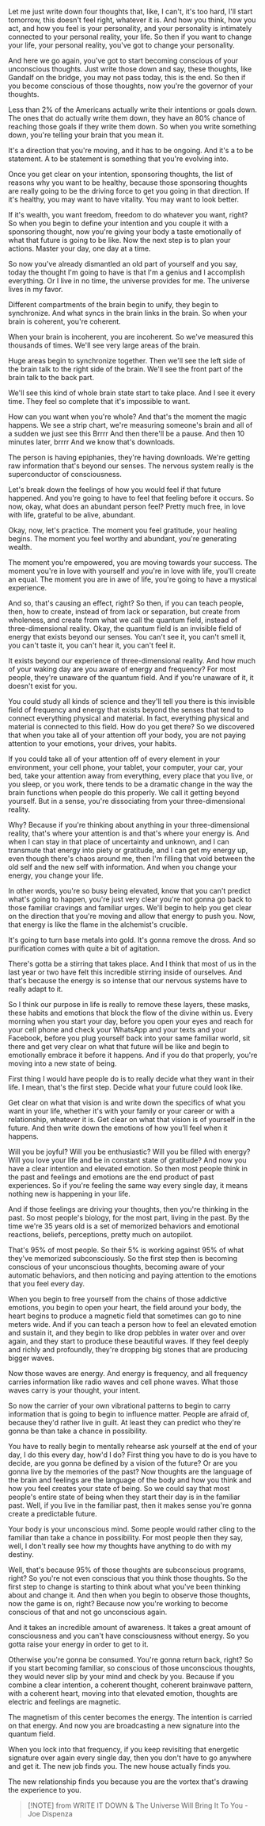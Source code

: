 
Let me just write down four thoughts that, like, I can't, it's too hard, I'll start tomorrow, this doesn't feel right, whatever it is. And how you think, how you act, and how you feel is your personality, and your personality is intimately connected to your personal reality, your life. So then if you want to change your life, your personal reality, you've got to change your personality.

And here we go again, you've got to start becoming conscious of your unconscious thoughts. Just write those down and say, these thoughts, like Gandalf on the bridge, you may not pass today, this is the end. So then if you become conscious of those thoughts, now you're the governor of your thoughts.

Less than 2% of the Americans actually write their intentions or goals down. The ones that do actually write them down, they have an 80% chance of reaching those goals if they write them down. So when you write something down, you're telling your brain that you mean it.

It's a direction that you're moving, and it has to be ongoing. And it's a to be statement. A to be statement is something that you're evolving into.

Once you get clear on your intention, sponsoring thoughts, the list of reasons why you want to be healthy, because those sponsoring thoughts are really going to be the driving force to get you going in that direction. If it's healthy, you may want to have vitality. You may want to look better.

If it's wealth, you want freedom, freedom to do whatever you want, right? So when you begin to define your intention and you couple it with a sponsoring thought, now you're giving your body a taste emotionally of what that future is going to be like. Now the next step is to plan your actions. Master your day, one day at a time.

So now you've already dismantled an old part of yourself and you say, today the thought I'm going to have is that I'm a genius and I accomplish everything. Or I live in no time, the universe provides for me. The universe lives in my favor.

Different compartments of the brain begin to unify, they begin to synchronize. And what syncs in the brain links in the brain. So when your brain is coherent, you're coherent.

When your brain is incoherent, you are incoherent. So we've measured this thousands of times. We'll see very large areas of the brain.

Huge areas begin to synchronize together. Then we'll see the left side of the brain talk to the right side of the brain. We'll see the front part of the brain talk to the back part.

We'll see this kind of whole brain state start to take place. And I see it every time. They feel so complete that it's impossible to want.

How can you want when you're whole? And that's the moment the magic happens. We see a strip chart, we're measuring someone's brain and all of a sudden we just see this Brrrr And then there'll be a pause. And then 10 minutes later, brrrr And we know that's downloads.

The person is having epiphanies, they're having downloads. We're getting raw information that's beyond our senses. The nervous system really is the superconductor of consciousness.

Let's break down the feelings of how you would feel if that future happened. And you're going to have to feel that feeling before it occurs. So now, okay, what does an abundant person feel? Pretty much free, in love with life, grateful to be alive, abundant.

Okay, now, let's practice. The moment you feel gratitude, your healing begins. The moment you feel worthy and abundant, you're generating wealth.

The moment you're empowered, you are moving towards your success. The moment you're in love with yourself and you're in love with life, you'll create an equal. The moment you are in awe of life, you're going to have a mystical experience.

And so, that's causing an effect, right? So then, if you can teach people, then, how to create, instead of from lack or separation, but create from wholeness, and create from what we call the quantum field, instead of three-dimensional reality. Okay, the quantum field is an invisible field of energy that exists beyond our senses. You can't see it, you can't smell it, you can't taste it, you can't hear it, you can't feel it.

It exists beyond our experience of three-dimensional reality. And how much of your waking day are you aware of energy and frequency? For most people, they're unaware of the quantum field. And if you're unaware of it, it doesn't exist for you.

You could study all kinds of science and they'll tell you there is this invisible field of frequency and energy that exists beyond the senses that tend to connect everything physical and material. In fact, everything physical and material is connected to this field. How do you get there? So we discovered that when you take all of your attention off your body, you are not paying attention to your emotions, your drives, your habits.

If you could take all of your attention off of every element in your environment, your cell phone, your tablet, your computer, your car, your bed, take your attention away from everything, every place that you live, or you sleep, or you work, there tends to be a dramatic change in the way the brain functions when people do this properly. We call it getting beyond yourself. But in a sense, you're dissociating from your three-dimensional reality.

Why? Because if you're thinking about anything in your three-dimensional reality, that's where your attention is and that's where your energy is. And when I can stay in that place of uncertainty and unknown, and I can transmute that energy into piety or gratitude, and I can get my energy up, even though there's chaos around me, then I'm filling that void between the old self and the new self with information. And when you change your energy, you change your life.

In other words, you're so busy being elevated, know that you can't predict what's going to happen, you're just very clear you're not gonna go back to those familiar cravings and familiar urges. We'll begin to help you get clear on the direction that you're moving and allow that energy to push you. Now, that energy is like the flame in the alchemist's crucible.

It's going to turn base metals into gold. It's gonna remove the dross. And so purification comes with quite a bit of agitation.

There's gotta be a stirring that takes place. And I think that most of us in the last year or two have felt this incredible stirring inside of ourselves. And that's because the energy is so intense that our nervous systems have to really adapt to it.

So I think our purpose in life is really to remove these layers, these masks, these habits and emotions that block the flow of the divine within us. Every morning when you start your day, before you open your eyes and reach for your cell phone and check your WhatsApp and your texts and your Facebook, before you plug yourself back into your same familiar world, sit there and get very clear on what that future will be like and begin to emotionally embrace it before it happens. And if you do that properly, you're moving into a new state of being.

First thing I would have people do is to really decide what they want in their life. I mean, that's the first step. Decide what your future could look like.

Get clear on what that vision is and write down the specifics of what you want in your life, whether it's with your family or your career or with a relationship, whatever it is. Get clear on what that vision is of yourself in the future. And then write down the emotions of how you'll feel when it happens.

Will you be joyful? Will you be enthusiastic? Will you be filled with energy? Will you love your life and be in constant state of gratitude? And now you have a clear intention and elevated emotion. So then most people think in the past and feelings and emotions are the end product of past experiences. So if you're feeling the same way every single day, it means nothing new is happening in your life.

And if those feelings are driving your thoughts, then you're thinking in the past. So most people's biology, for the most part, living in the past. By the time we're 35 years old is a set of memorized behaviors and emotional reactions, beliefs, perceptions, pretty much on autopilot.

That's 95% of most people. So their 5% is working against 95% of what they've memorized subconsciously. So the first step then is becoming conscious of your unconscious thoughts, becoming aware of your automatic behaviors, and then noticing and paying attention to the emotions that you feel every day.

When you begin to free yourself from the chains of those addictive emotions, you begin to open your heart, the field around your body, the heart begins to produce a magnetic field that sometimes can go to nine meters wide. And if you can teach a person how to feel an elevated emotion and sustain it, and they begin to like drop pebbles in water over and over again, and they start to produce these beautiful waves. If they feel deeply and richly and profoundly, they're dropping big stones that are producing bigger waves.

Now those waves are energy. And energy is frequency, and all frequency carries information like radio waves and cell phone waves. What those waves carry is your thought, your intent.

So now the carrier of your own vibrational patterns to begin to carry information that is going to begin to influence matter. People are afraid of, because they'd rather live in guilt. At least they can predict who they're gonna be than take a chance in possibility.

You have to really begin to mentally rehearse ask yourself at the end of your day, I do this every day, how'd I do? First thing you have to do is you have to decide, are you gonna be defined by a vision of the future? Or are you gonna live by the memories of the past? Now thoughts are the language of the brain and feelings are the language of the body and how you think and how you feel creates your state of being. So we could say that most people's entire state of being when they start their day is in the familiar past. Well, if you live in the familiar past, then it makes sense you're gonna create a predictable future.

Your body is your unconscious mind. Some people would rather cling to the familiar than take a chance in possibility. For most people then they say, well, I don't really see how my thoughts have anything to do with my destiny.

Well, that's because 95% of those thoughts are subconscious programs, right? So you're not even conscious that you think those thoughts. So the first step to change is starting to think about what you've been thinking about and change it. And then when you begin to observe those thoughts, now the game is on, right? Because now you're working to become conscious of that and not go unconscious again.

And it takes an incredible amount of awareness. It takes a great amount of consciousness and you can't have consciousness without energy. So you gotta raise your energy in order to get to it.

Otherwise you're gonna be consumed. You're gonna return back, right? So if you start becoming familiar, so conscious of those unconscious thoughts, they would never slip by your mind and check by you. Because if you combine a clear intention, a coherent thought, coherent brainwave pattern, with a coherent heart, moving into that elevated emotion, thoughts are electric and feelings are magnetic.

The magnetism of this center becomes the energy. The intention is carried on that energy. And now you are broadcasting a new signature into the quantum field.

When you lock into that frequency, if you keep revisiting that energetic signature over again every single day, then you don't have to go anywhere and get it. The new job finds you. The new house actually finds you.

The new relationship finds you because you are the vortex that's drawing the experience to you.


> [!NOTE] from
> WRITE IT DOWN & The Universe Will Bring It To You - Joe Dispenza


